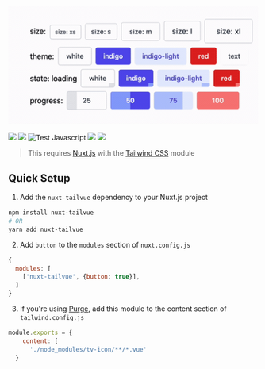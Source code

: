 <p align="center">
  <img src="media/buttons.gif" width="600" />
</p>

[![](https://img.shields.io/npm/v/tv-icon.svg?logo=npm&style=flat-square)](https://www.npmjs.com/package/tv-icon)
[![](https://img.shields.io/badge/nuxt.js-module-04C690.svg?style=flat-square)](https://nuxtjs.org)
![Test Javascript](https://github.com/acidjazz/tv-icon/workflows/Test%20Javascript/badge.svg)
[![](https://img.shields.io/npm/dt/tv-icon.svg?style=flat-square)](https://www.npmjs.com/package/tv-icon)
[![](https://img.shields.io/github/license/acidjazz/tv-icon?style=flat-square)](https://www.npmjs.com/package-tv-icon)
<!-- [![](https://img.shields.io/badge/chat-on%20discord-7289DA.svg?logo=discord&style=flat-square)](https://discord.gg/enn4S6) -->

> This requires [Nuxt.js](https://nuxtjs.org) with the [Tailwind CSS](https://tailwindcss.nuxtjs.org) module

## Quick Setup
1. Add the `nuxt-tailvue` dependency to your Nuxt.js project
```bash
npm install nuxt-tailvue
# OR
yarn add nuxt-tailvue
```

2. Add `button` to the `modules` section of `nuxt.config.js`
```js
{
  modules: [
    ['nuxt-tailvue', {button: true}],
  ]
}
```

3. If you're using [Purge](https://tailwindcss.com/docs/controlling-file-size), add this module to the content section of `tailwind.config.js`

```js
module.exports = {
    content: [
      './node_modules/tv-icon/**/*.vue'
  }
```
